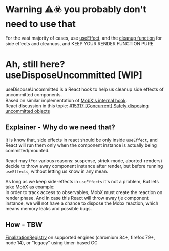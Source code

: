 # Warning ⚠️☣️ you probably don't need to use that
For the vast majority of cases, use [useEffect](https://reactjs.org/docs/hooks-reference.html#useeffect), and the [cleanup function](https://reactjs.org/docs/hooks-reference.html#cleaning-up-an-effect) for side effects and cleanups, and KEEP YOUR RENDER FUNCTION PURE

# Ah, still here? useDisposeUncommitted [WIP]

useDisposeUncommitted is a React hook to help us cleanup side effects of uncommitted components.  
Based on similar implementation of [MobX's internal hook](https://github.com/mobxjs/mobx/blob/5d5eb89/packages/mobx-react-lite/src/utils/createReactionCleanupTrackingUsingFinalizationRegister.ts).  
React discussion in this topic: [#15317 [Concurrent] Safely disposing uncommitted objects](https://github.com/facebook/react/issues/15317)

## Explainer - Why do we need that?
It is know that, side effects in react should be only inside `useEffect`, and React will run them only when the component instance is actually being committed/mounted.  

React may (For various reasons: suspense, strick-mode, aborted-renders) decide to throw away component instance after render, but before running `useEffects`, without letting us know in any mean.

As long as we keep side-effects in `useEffects` it's not a problem, But lets take MobX as example:  
In order to track access to observables, MobX must create the reaction on render phase.
And in case this React will throw away tje component instance, we will not have a chance to dispose the Mobx reaction, which means memory leaks and possible bugs.

## How - TBW
[FinalizationRegistry](https://developer.mozilla.org/en-US/docs/Web/JavaScript/Reference/Global_Objects/FinalizationRegistry) on supported engines (chromium 84+, firefox 79+, node 14), or "legacy" using timer-based GC

